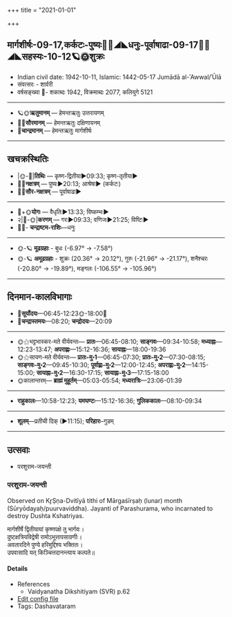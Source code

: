 +++
title = "2021-01-01"

+++
## मार्गशीर्षः-09-17,कर्कटः-पुष्यः🌛🌌◢◣धनुः-पूर्वाषाढा-09-17🌌🌞◢◣सहस्यः-10-12🪐🌞शुक्रः
- Indian civil date: 1942-10-11, Islamic: 1442-05-17 Jumādā al-ʾAwwal/ʾŪlā
- संवत्सरः - शार्वरी
- वर्षसङ्ख्या 🌛- शकाब्दः 1942, विक्रमाब्दः 2077, कलियुगे 5121
___________________
- 🪐🌞**ऋतुमानम्** — हेमन्तऋतुः उत्तरायणम्
- 🌌🌞**सौरमानम्** — हेमन्तऋतुः दक्षिणायनम्
- 🌛**चान्द्रमानम्** — हेमन्तऋतुः मार्गशीर्षः
___________________


## खचक्रस्थितिः
- |🌞-🌛|**तिथिः** — कृष्ण-द्वितीया►09:33; कृष्ण-तृतीया►  
- 🌌🌛**नक्षत्रम्** — पुष्यः►20:13; आश्रेषा► (कर्कटः)  
- 🌌🌞**सौर-नक्षत्रम्** — पूर्वाषाढा►  
___________________
- 🌛+🌞**योगः** — वैधृतिः►13:33; विष्कम्भः►  
- २|🌛-🌞|**करणम्** — गरः►09:33; वणिजः►21:25; विष्टिः►  
- 🌌🌛- **चन्द्राष्टम-राशिः**—धनुः  
___________________
- 🌞-🪐 **मूढग्रहाः** - बुधः (-6.97° → -7.58°)
- 🌞-🪐 **अमूढग्रहाः** - शुक्रः (20.36° → 20.12°), गुरुः (-21.96° → -21.17°), शनैश्चरः (-20.80° → -19.89°), मङ्गलः (-106.55° → -105.96°)
___________________


## दिनमान-कालविभागाः
- 🌅**सूर्योदयः**—06:45-12:23🌞️-18:00🌇  
- 🌛**चन्द्रास्तमयः**—08:20; **चन्द्रोदयः**—20:09  
___________________
- 🌞⚝भट्टभास्कर-मते वीर्यवन्तः— **प्रातः**—06:45-08:10; **साङ्गवः**—09:34-10:58; **मध्याह्नः**—12:23-13:47; **अपराह्णः**—15:12-16:36; **सायाह्नः**—18:00-19:36  
- 🌞⚝सायण-मते वीर्यवन्तः— **प्रातः-मु॰1**—06:45-07:30; **प्रातः-मु॰2**—07:30-08:15; **साङ्गवः-मु॰2**—09:45-10:30; **पूर्वाह्णः-मु॰2**—12:00-12:45; **अपराह्णः-मु॰2**—14:15-15:00; **सायाह्नः-मु॰2**—16:30-17:15; **सायाह्नः-मु॰3**—17:15-18:00  
- 🌞कालान्तरम्— **ब्राह्मं मुहूर्तम्**—05:03-05:54; **मध्यरात्रिः**—23:06-01:39  
___________________
- **राहुकालः**—10:58-12:23; **यमघण्टः**—15:12-16:36; **गुलिककालः**—08:10-09:34  
___________________
- **शूलम्**—प्रतीची दिक् (►11:15); **परिहारः**–गुडम्  
___________________

## उत्सवाः
- परशुराम-जयन्ती
### परशुराम-जयन्ती

Observed on Kr̥Ṣṇa-Dvitīyā tithi of Mārgaśīrṣaḥ (lunar) month (Sūryōdayaḥ/puurvaviddha). Jayanti of Parashurama, who incarnated to destroy Dushta Kshatriyas.

मार्गशीर्षे द्वितीयायां कृष्णपक्षे तु भार्गवः।  
दुष्टक्षत्रियविद्वेषी रामोऽभूत्तापसाग्रणीः।  
अवतारदिने पुण्ये हरिमुद्दिश्य भक्तितः।  
उपवासादि यत् किञ्चित्तदानन्त्याय कल्पते॥



#### Details
- References
  - Vaidyanatha Dikshitiyam (SVR) p.62
- [Edit config file](https://github.com/jyotisham/adyatithi/blob/master/devatA/vaiShNava/lunar_month/tithi/09/17/parazurAma~jayantI~2.toml)
- Tags: Dashavataram


